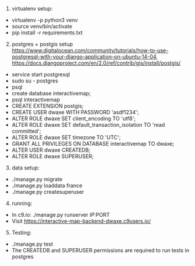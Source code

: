 1. virtualenv setup:
* virtualenv -p python3 venv
* source venv/bin/activate
* pip install -r requirements.txt
2. postgres + postgis setup https://www.digitalocean.com/community/tutorials/how-to-use-postgresql-with-your-django-application-on-ubuntu-14-04, https://docs.djangoproject.com/en/2.0/ref/contrib/gis/install/postgis/
* service start postgresql
* sudo su - postgres
* psql
* create database interactivemap;
* psql interactivemap
* CREATE EXTENSION postgis;
* CREATE USER dwaxe WITH PASSWORD 'asdf1234';
* ALTER ROLE dwaxe SET client_encoding TO 'utf8';
* ALTER ROLE dwaxe SET default_transaction_isolation TO 'read committed';
* ALTER ROLE dwaxe SET timezone TO 'UTC';
* GRANT ALL PRIVILEGES ON DATABASE interactivemap TO dwaxe;
* ALTER USER dwaxe CREATEDB;
* ALTER ROLE dwaxe SUPERUSER;
3. data setup:
* ./manage.py migrate
* ./manage.py loaddata france
* ./manage.py createsuperuser
4. running:
* In c9.io: ./manage.py runserver $IP:$PORT
* Visit https://interactive-map-backend-dwaxe.c9users.io/
5. Testing:
* ./manage.py test
* The CREATEDB and SUPERUSER permissions are required to run tests in postgres
